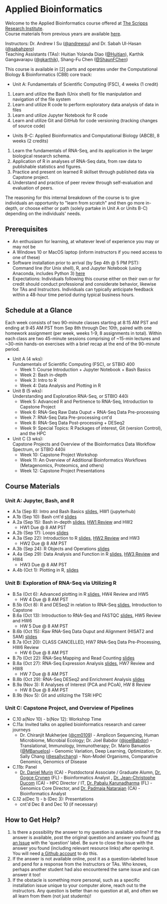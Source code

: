 # Applied Bioinformatics
Welcome to the Applied Bioinformatics course offered at [The Scripps Research Institute](https://www.scripps.edu//). </br>
Course materials from previous years are available [here](https://github.com/SuLab/Applied-Bioinformatics/tree/master). </br> 

Instructors: Dr. Andrew I Su ([@andrewsu](https://github.com/andrewsu)) and Dr. Sabah Ul-Hasan ([@sabahzero](https://github.com/sabahzero)) </br>
Teaching Assistants (TAs): Huitian Yolanda Diao ([@Huitian](https://github.com/Yolanda-HT)), Karthik Gangavarapu ([@gkarthik](https://github.com/gkarthik)), Shang-Fu Chen ([@ShaunFChen](https://github.com/ShaunFChen)) </br> 

This course is available in [2] parts and operates under the Computational Biology & Bioinformatics (CBB) core track: </br>
* Unit A:    Fundamentals of Scientific Computing (FSC), 4 weeks (1 credit) </br>
1. Learn and utilize the Bash (Unix shell) for file manipulation and navigation of the file system </br>
2. Learn and utilize R code to perform exploratory data analysis of data in files </br>
3. Learn and utilize Jupyter Notebook for R code </br>
4. Learn and utilize Git and GitHub for code versioning (tracking changes of source code) </br>
* Units B-C: Applied Bioinformatics and Computational Biology (ABCB), 8 weeks (2 credits) </br>
1. Learn the fundamentals of RNA-Seq, and its application in the larger biological research schema. </br>
2. Application of R in analyses of RNA-Seq data, from raw data to publishable statistics and figures. </br>
3. Practice and present on learned R skillset through published data via Capstone project. </br>
4. Understand and practice of peer review through self-evaluation and evaluation of peers. </br> 

The reasoning for this internal breakdown of the course is to give individuals an opportunity to "learn from scratch" and then go more in-depth, or choose either or path (solely partake in Unit A or Units B-C) depending on the individuals' needs. </br>

## Prerequisites

* An enthusiasm for learning, at whatever level of experience you may or may not be
* A Windows 10 or MacOS laptop (inform instructors if you need access to one of these)
* Software installation prior to arrival (by Sep 4th @ 5 PM PST): </br>
Command line (for Unix shell), R, and Jupyter Notebook (using Anaconda, includes Python 3) [here](Configuration.md) 
* Expectations: Individuals following this course either on their own or for credit should conduct professional and considerate behavior, likewise for TAs and Instructors. Individuals can typically anticipate feedback within a 48-hour time period during typical business hours.

## Schedule at a Glance

Each week consists of two 90-minute classes starting at 8:15 AM PST and ending at 9:45 AM PST from Sep 8th through Dec 10th, paired with one homework assignment (per week, weeks 1-9, 8 assignments in total). Within each class are two 45-minute sessions comprising of ~15-min lectures and ~30-min hands-on exercises with a brief recap at the end of the 90-minute period. </br> 
* Unit A (4 wks): </br> 
Fundamentals of Scientific Computing (FSC), or STBIO 400
  * Week 1: Course Introduction + Jupyter Notebook + Bash Basics  
  * Week 2: Bash in-depth 
  * Week 3: Intro to R 
  * Week 4: Data Analysis and Plotting in R <br>
* Unit B (5 wks): </br>
Understanding and Exploration RNA-Seq, or STBIO 440i
  * Week 5: Advanced R and Pertinence to RNA-Seq, Introduction to Capstone Project 
  * Week 6: RNA-Seq Raw Data Ouput + RNA-Seq Data Pre-processing
  * Week 7: RNA-Seq Data Pre-processing cnt'd 
  * Week 8: RNA-Seq Data Post-processing + DESeq2
  * Week 9: Special Topics: R Packages of interest, Git (version Control), and the HPC
* Unit C (3 wks): </br>
Capstone Projects and Overview of the Bioinformatics Data Workflow Spectrum, or STBIO 440ii
  * Week 10: Capstone Project Workshop
  * Week 11: An Overview of Additional Bioinformatics Workflows (Metagenomics, Proteomics, and others) 
  * Week 12: Capstone Project Presentations

## Course Materials

### Unit A: Jupyter, Bash, and R
* A.1a (Sep 8): Intro and Bash Basics [slides](https://drive.google.com/file/d/14YRjk3HeurTEu0xCzrLqdN4VYm9oex6u/view?usp=sharing), HW1 (jupyterhub)
* A.1b (Sep 10): Bash cnt'd [slides](https://docs.google.com/presentation/d/12mHX_9_4X_49OO0mjyKCPKdoISATsVtKjPIn82Afcbg/edit?usp=sharing) 
* A.2a (Sep 15): Bash in-depth [slides](https://docs.google.com/presentation/d/1LsJTwx4qhoYWvyZzQDp_31RvuF68yy7Mv3QrBYINo-c/edit?usp=sharing), [HW1 Review](https://github.com/SuLab/Applied-Bioinformatics/blob/Fall-2020/Homework/HW1-Key_Bash-Basics.ipynb) and HW2
  * HW1 Due @ 8 AM PST
* A.2b (Sep 17): Loops [slides](https://docs.google.com/presentation/d/16a_K8RNdvgDlTHZcZd-k826Y2EyAseFyYh3kP8SvdVo/edit?usp=sharing) 
* A.3a (Sep 22): Introduction to R [slides](https://docs.google.com/presentation/d/1nbw7FwPeiJrwZkstIvBDhuJGVFlwzJfl_NgKWWvMq5g/edit?usp=sharing), [HW2 Review](https://github.com/SuLab/Applied-Bioinformatics/blob/Fall-2020/Homework/HW2-Key_Scripting%2BJobs_Bash.ipynb) and HW3
  * HW2 Due @ 8 AM PST
* A.3b (Sep 24): R Objects and Operations [slides](https://docs.google.com/presentation/d/1Lg7rBrtMu2vYGLRNsaIexD1zmF8NfnSZhnNXVZCJ6pQ/edit?usp=sharing) 
* A.4a (Sep 29): Data Analysis and Function in R [slides](https://docs.google.com/presentation/d/1KP9Lt0zy_9OE8puUY4AhYMl1F4pgtKeDbU19aK43Xgo/edit?usp=sharing), [HW3 Review](https://github.com/SuLab/Applied-Bioinformatics/blob/Fall-2020/Homework/HW3-Key_Introduction-to-R.ipynb) and HW4 
  * HW3 Due @ 8 AM PST
* A.4b (Oct 1): Plotting in R, [slides](https://docs.google.com/presentation/d/1cRHx9g4CqMOBzItsAWl1E7b2et75LauO0S5LG5_i428/edit?usp=sharing) 

### Unit B: Exploration of RNA-Seq via Utilizing R
* B.5a (Oct 6): Advanced plotting in R [slides](https://docs.google.com/presentation/d/11CPVDuRYg2OCzWumdRDXszmNItGfxO2SP-7lrkorNzI/edit?usp=sharing), HW4 Review and HW5  
  * HW 4 Due @ 8 AM PST
* B.5b (Oct 8): R and DESeq2 in relation to RNA-Seq [slides](https://docs.google.com/presentation/d/1tquX_TV2ca_y0FFITbdmCRmoOl1LhZuem_kpUFEwUhc/edit?usp=sharing), Introduction to Capstone 
* B.6a (Oct 13): Introduction to RNA-Seq and FASTQC [slides](https://docs.google.com/presentation/d/1ls_tBOG-gfZEL03h8Q6rSQFOQnVOIVoooHTl4WSdXHQ/edit?usp=sharing), HW5 Review and HW6 
  * HW 5 Due @ 8 AM PST
* B.6b (Oct 15): Raw RNA-Seq Data Ouput and Alignment (HISAT2 and SAM) [slides](https://docs.google.com/presentation/d/1obICQYdoMPcDVwI9w8o3JtKVuiPPLsQgb9h4VBPXaxE/edit?usp=sharing)
* B.7a (Oct 20): CLASS CANCELLED, HW7 RNA-Seq Data Pre-Processing, HW6 Review  
  * HW 6 Due @ 8 AM PST
* B.7b (Oct 22): RNA-Seq Mapping and Read Counting [slides](https://docs.google.com/presentation/d/11nEc9K3688XQCUesABqdMa6QnuBTaV3kW9sQeAbhLHo/edit?usp=sharing) 
* B.8a (Oct 27): RNA-Seq Expression Analysis [slides](https://docs.google.com/presentation/d/1Ms0WlCEFFw4596BTnnPEM73_IUVtGHhbt3YL54qoqgI/edit?usp=sharing), HW7 Review and HW8 
  * HW 7 Due @ 8 AM PST
* B.8b (Oct 29): RNA-Seq DESeq2 and Enrichment Analysis [slides](https://docs.google.com/presentation/d/1YaSI5CHgsFjCgz8G1Z9qDIKFMRxqZVPoj4kwzhUA1_4/edit?usp=sharing)
* B.9a (Nov 3): R Analyses of Interest (PCA and PCoA), HW 8 Review 
  * HW 8 Due @ 8 AM PST
* B.9b (Nov 5): Git and utilizing the TSRI HPC

### Unit C: Capstone Project, and Overview of Pipelines
* C.10 a(Nov 10) - b(Nov 12): Workshop Time
* C.11a: Invited talks on applied bioinformatics research and career journeys
  * Dr. Chiranjit Mukherjee ([@cm0109](https://github.com/cm0109)) - Amplicon Sequencing, Human Microbiome, Microbial Ecology; Dr. Joel Babdor ([@joelBabdor](https://github.com/joelBabdor)) - Translational, Immunology, Immunotherapy; Dr. Mario Banuelos ([@MBanuelos](https://github.com/MBanuelos)) - Genomic Variation, Deep Learning, Optimization; Dr. Sally Chang ([@esallychang](https://github.com/esallychang)) - Non-Model Organisms, Comparative Genomics, Genomics of Disease
* C.11b: Panel
  * [Dr. Daniel Murin](http://www.alumni.scripps.edu/s/1714/16/interior.aspx?sid=1714&gid=2&pgid=252&cid=1621&ecid=1621&crid=0&calpgid=61&calcid=1230) (CA) - Postdoctoral Associate / Graduate Alumn, [Dr. Gogce Crynen](https://www.scripps.edu/science-and-medicine/cores-and-services/center-for-computational-biology/index.html?tab-4-contact=1) (FL) - Bioinformatics Analyst , [Dr. Jean-Christophe Ducom](https://www.scripps.edu/newsandviews/e_20110801/ducom.html) (CA) - HPC Director / IT, [Dr. Pabalu Karunadharma](https://www.scripps.edu/science-and-medicine/cores-and-services/genomics/index.html) (FL) - Genomics Core Director, and [Dr. Padmaja Natarajan](https://www.scripps.edu/science-and-medicine/cores-and-services/center-for-computational-biology/index.html?tab-4-contact=1) (CA) - Bioinformatics Analyst 
* C.12 a(Dec 1) - b (Dec 3): Presentations
  * cnt'd Dec 8 and Dec 10 (if necessary)

## How to Get Help? 
1. Is there a possibility the answer to my question is available online?
If the answer is available, post the original question and answer you found [as an Issue](https://github.com/SuLab/Applied-Bioinformatics/labels) with the 'question' label. Be sure to close the issue with the answer you found (including relevant resource links) after opening it. You will need [a Github account](https://www.youtube.com/watch?v=f_XsJIHSLRg) to do this.
2. If the answer is not available online, post it as a question-labeled Issue and pend for a response from the Instructors or TAs. Who knows, perhaps another student had also encountered the same issue and can answer it too!
3. If the obstacle is something more personal, such as a specific installation issue unique to your computer alone, reach out to the instructors. Any question is better than no question at all, and often we all learn from them (not just students)!
